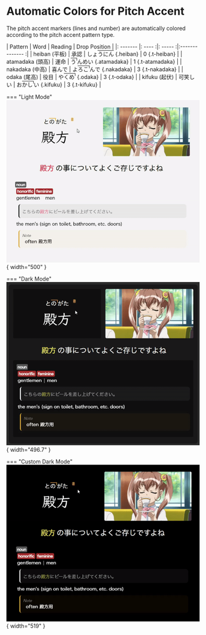 # Automatic Colors for Pitch Accent

The pitch accent markers (lines and number) are automatically colored according to the pitch accent pattern type.

| Pattern  |  Word   | Reading |  Drop Position  |
|: ------- |: ---- :|: ----- :|:-------------- :|
| heiban (平板) |  承認  | <span style="display:inline;"><span style="display:inline-block;position:relative;"><span style="display:inline;">し</span><span style="display:inline;">ょ</span><span style="border-color:currentColor;"></span></span><span style="display:inline-block;position:relative;"><span style="display:inline;">う</span><span style="border-color:currentColor;display:block;user-select:none;pointer-events:none;position:absolute;top:0.1em;left:0;right:0;height:0;border-top-width:0.1em;border-top-style:solid;"></span></span><span style="display:inline-block;position:relative;"><span style="display:inline;">に</span><span style="border-color:currentColor;display:block;user-select:none;pointer-events:none;position:absolute;top:0.1em;left:0;right:0;height:0;border-top-width:0.1em;border-top-style:solid;"></span></span><span style="display:inline-block;position:relative;"><span style="display:inline;">ん</span><span style="border-color:currentColor;display:block;user-select:none;pointer-events:none;position:absolute;top:0.1em;left:0;right:0;height:0;border-top-width:0.1em;border-top-style:solid;"><br></span></span></span> {.heiban}    |  0 {.t-heiban} |
| atamadaka (頭高) |  運命  | <span style="display:inline;"><span style="display:inline-block;position:relative;padding-right:0.1em;margin-right:0.1em;"><span style="display:inline;">う</span><span style="border-color:currentColor;display:block;user-select:none;pointer-events:none;position:absolute;top:0.1em;left:0;right:0;height:0;border-top-width:0.1em;border-top-style:solid;right:-0.1em;height:0.4em;border-right-width:0.1em;border-right-style:solid;"></span></span><span style="display:inline-block;position:relative;"><span style="display:inline;">ん</span><span style="border-color:currentColor;"></span></span><span style="display:inline-block;position:relative;"><span style="display:inline;">め</span><span style="border-color:currentColor;"></span></span><span style="display:inline-block;position:relative;"><span style="display:inline;">い</span></span></span> {.atamadaka}   |  1 {.t-atamadaka}  |
| nakadaka (中高)  |  喜んで  | <span style="display:inline;"><span style="display:inline-block;position:relative;"><span style="display:inline;">よ</span><span style="border-color:currentColor;"></span></span><span style="display:inline-block;position:relative;"><span style="display:inline;">ろ</span><span style="border-color:currentColor;display:block;user-select:none;pointer-events:none;position:absolute;top:0.1em;left:0;right:0;height:0;border-top-width:0.1em;border-top-style:solid;"></span></span><span style="display:inline-block;position:relative;padding-right:0.1em;margin-right:0.1em;"><span style="display:inline;">こ</span><span style="border-color:currentColor;display:block;user-select:none;pointer-events:none;position:absolute;top:0.1em;left:0;right:0;height:0;border-top-width:0.1em;border-top-style:solid;right:-0.1em;height:0.4em;border-right-width:0.1em;border-right-style:solid;"></span></span><span style="display:inline-block;position:relative;"><span style="display:inline;">ん</span><span style="border-color:currentColor;"></span></span><span style="display:inline-block;position:relative;"><span style="display:inline;">で</span><span style="border-color:currentColor;"></span></span></span> {.nakadaka}  | 3 {.t-nakadaka} |
| odaka (尾高)  |  役目   | <span style="display:inline;"><span style="display:inline-block;position:relative;"><span style="display:inline;">や</span><span style="border-color:currentColor;"></span></span><span style="display:inline-block;position:relative;"><span style="display:inline;">く</span><span style="border-color:currentColor;display:block;user-select:none;pointer-events:none;position:absolute;top:0.1em;left:0;right:0;height:0;border-top-width:0.1em;border-top-style:solid;"></span></span><span style="display:inline-block;position:relative;padding-right:0.1em;margin-right:0.1em;"><span style="display:inline;">め</span><span style="border-color:currentColor;display:block;user-select:none;pointer-events:none;position:absolute;top:0.1em;left:0;right:0;height:0;border-top-width:0.1em;border-top-style:solid;right:-0.1em;height:0.4em;border-right-width:0.1em;border-right-style:solid;"><br></span></span></span> {.odaka}     | 3 {.t-odaka} |
| kifuku (起伏)   |  可笑しい | <span style="display:inline;"><span style="display:inline-block;position:relative;"><span style="display:inline;">お</span><span style="border-color:currentColor;"></span></span><span style="display:inline-block;position:relative;"><span style="display:inline;">か</span><span style="border-color:currentColor;display:block;user-select:none;pointer-events:none;position:absolute;top:0.1em;left:0;right:0;height:0;border-top-width:0.1em;border-top-style:solid;"></span></span><span style="display:inline-block;position:relative;padding-right:0.1em;margin-right:0.1em;"><span style="display:inline;">し</span><span style="border-color:currentColor;display:block;user-select:none;pointer-events:none;position:absolute;top:0.1em;left:0;right:0;height:0;border-top-width:0.1em;border-top-style:solid;right:-0.1em;height:0.4em;border-right-width:0.1em;border-right-style:solid;"></span></span><span style="display:inline-block;position:relative;"><span style="display:inline;">い</span><span style="border-color:currentColor;"></span></span></span> {.kifuku}   |  3 {.t-kifuku}  |

=== "Light Mode"
    ![Pitch Hover Light](assets/images/Pitch_Hover_Light.gif){ width="500" }

=== "Dark Mode"
    ![Pitch Hover Dark](assets/images/Pitch_Hover_Dark.gif){ width="496.7" }

=== "Custom Dark Mode"
    ![Pitch Hover Custom Dark](assets/images/Pitch_Hover_Custom_Dark.gif){ width="519" }